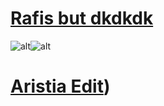 
# [Rafis but dkdkdk](https://drive.google.com/file/d/1_aYgbAiau_86UTfbwHLun0z0OUTUUzlr/view?usp=drive_link)
![alt](https://i.imgur.com/pINwfIw.png)![alt](https://i.imgur.com/KS4QzQZ.png)

# [Aristia Edit](https://drive.google.com/file/d/1vvpGLDNwpTxiiY_rOry5Hte-yYR1p_Bk/view?usp=drive_link))
